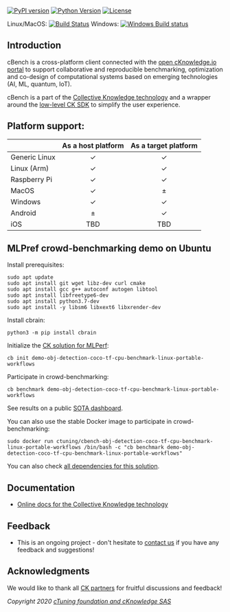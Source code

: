 [![PyPI version](https://badge.fury.io/py/cbench.svg)](https://badge.fury.io/py/cbench)
[![Python Version](https://img.shields.io/badge/python-2.7%20|%203.4+-blue.svg)](https://pypi.org/project/cbench)
[![License](https://img.shields.io/badge/license-Apache%202.0-blue.svg)](https://opensource.org/licenses/Apache-2.0)

Linux/MacOS: [![Build Status](https://travis-ci.org/cknowledge/cbench.svg?branch=master)](https://travis-ci.org/cknowledge/cbench)
Windows: [![Windows Build status](https://ci.appveyor.com/api/projects/status/yjq5myrrrkx3rydc?svg=true)](https://ci.appveyor.com/project/gfursin/cbench)

## Introduction

cBench is a cross-platform client connected with the 
[open cKnowledge.io portal](https://cKnowledge.io/results)
to support collaborative and reproducible benchmarking,
optimization and co-design of computational systems
based on emerging technologies (AI, ML, quantum, IoT).

cBench is a part of the [Collective Knowledge technology](https://cKnowledge.org) 
and a wrapper around the [low-level CK SDK](https://github.com/ctuning/ck)
to simplify the user experience.

## Platform support:

|               | As a host platform | As a target platform |
|---------------|:------------------:|:--------------------:|
| Generic Linux | ✓ | ✓ |
| Linux (Arm)   | ✓ | ✓ |
| Raspberry Pi  | ✓ | ✓ |
| MacOS         | ✓ | ± |
| Windows       | ✓ | ✓ |
| Android       | ± | ✓ |
| iOS           | TBD | TBD |

## MLPref crowd-benchmarking demo on Ubuntu

Install prerequisites:

```
sudo apt update
sudo apt install git wget libz-dev curl cmake
sudo apt install gcc g++ autoconf autogen libtool
sudo apt install libfreetype6-dev
sudo apt install python3.7-dev
sudo apt install -y libsm6 libxext6 libxrender-dev
```

Install cbrain:

```
python3 -m pip install cbrain
```

Initialize the [CK solution for MLPerf](https://cknowledge.io/solution/demo-obj-detection-coco-tf-cpu-benchmark-linux-portable-workflows):

```
cb init demo-obj-detection-coco-tf-cpu-benchmark-linux-portable-workflows
```

Participate in crowd-benchmarking:

```
cb benchmark demo-obj-detection-coco-tf-cpu-benchmark-linux-portable-workflows
```

See results on a public [SOTA dashboard](https://cknowledge.io/c/result/sota-mlperf-object-detection-v0.5-crowd-benchmarking).

You can also use the stable Docker image to participate in crowd-benchmarking:

```
sudo docker run ctuning/cbench-obj-detection-coco-tf-cpu-benchmark-linux-portable-workflows /bin/bash -c "cb benchmark demo-obj-detection-coco-tf-cpu-benchmark-linux-portable-workflows"
```

You can also check [all dependencies for this solution](https://cknowledge.io/solution/demo-obj-detection-coco-tf-cpu-benchmark-linux-portable-workflows/#dependencies).

## Documentation

* [Online docs for the Collective Knowledge technology](https://cKnowledge.io/docs)

## Feedback

* This is an ongoing project - don't hesitate to [contact us](https://cKnowledge.org/contacts.html) 
  if you have any feedback and suggestions!

## Acknowledgments

We would like to thank all [CK partners](https://cKnowledge.org/partners.html) 
for fruitful discussions and feedback!


*Copyright 2020 [cTuning foundation and cKnowledge SAS](https://cTuning.org)*
